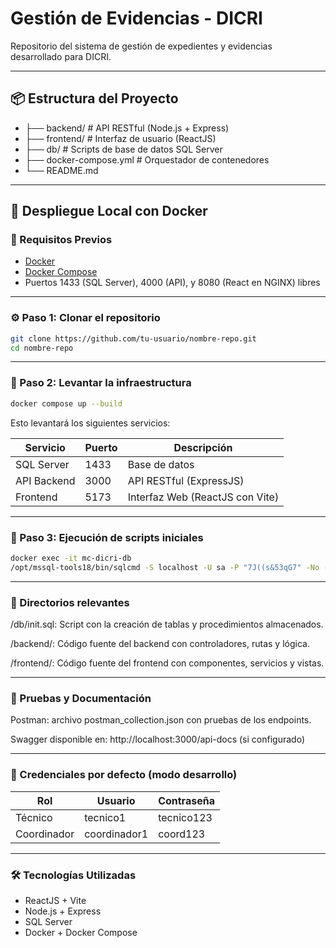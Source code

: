 # Gestión de Evidencias - DICRI

Repositorio del sistema de gestión de expedientes y evidencias desarrollado para DICRI.

---

## 📦 Estructura del Proyecto

- ├── backend/ # API RESTful (Node.js + Express)
- ├── frontend/ # Interfaz de usuario (ReactJS)
- ├── db/ # Scripts de base de datos SQL Server
- ├── docker-compose.yml # Orquestador de contenedores
- └── README.md



---

## 🚀 Despliegue Local con Docker

### 🔧 Requisitos Previos

- [Docker](https://www.docker.com/)
- [Docker Compose](https://docs.docker.com/compose/)
- Puertos 1433 (SQL Server), 4000 (API), y 8080 (React en NGINX) libres

---

### ⚙️ Paso 1: Clonar el repositorio

```bash
git clone https://github.com/tu-usuario/nombre-repo.git
cd nombre-repo
```

---

### 🐳 Paso 2: Levantar la infraestructura

```bash
docker compose up --build
```

Esto levantará los siguientes servicios:

| Servicio    | Puerto | Descripción                     |
| ----------- | ------ | ------------------------------- |
| SQL Server  | 1433   | Base de datos                   |
| API Backend | 3000   | API RESTful (ExpressJS)         |
| Frontend    | 5173   | Interfaz Web (ReactJS con Vite) |


---

### 🐳 Paso 3: Ejecución de scripts iniciales

```bash
docker exec -it mc-dicri-db
/opt/mssql-tools18/bin/sqlcmd -S localhost -U sa -P "7J((s&53qG7" -No -i /tmp/script_inicio.sql
```

---

### 📂 Directorios relevantes

/db/init.sql: Script con la creación de tablas y procedimientos almacenados.

/backend/: Código fuente del backend con controladores, rutas y lógica.

/frontend/: Código fuente del frontend con componentes, servicios y vistas.

---

### 🧪 Pruebas y Documentación
Postman: archivo postman_collection.json con pruebas de los endpoints.

Swagger disponible en: http://localhost:3000/api-docs (si configurado)

---

### 👤 Credenciales por defecto (modo desarrollo)

| Rol         | Usuario      | Contraseña |
| ----------- | ------------ | ---------- |
| Técnico     | tecnico1     | tecnico123 |
| Coordinador | coordinador1 | coord123   |

---

### 🛠 Tecnologías Utilizadas
- ReactJS + Vite
- Node.js + Express
- SQL Server
- Docker + Docker Compose